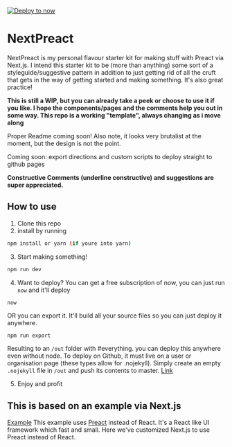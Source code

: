 [![Deploy to now](https://deploy.now.sh/static/button.svg)](https://deploy.now.sh/?repo=https://github.com/ezekielaquino/NextPreact)

# NextPreact

NextPreact is my personal flavour starter kit for making stuff with Preact via Next.js. I intend this starter kit to be (more than anything) some sort of a styleguide/suggestive pattern in addition to just getting rid of all the cruft that gets in the way of getting started and making something. It's also great practice!

**This is still a WIP, but you can already take a peek or choose to use it if you like. I hope the components/pages and the comments help you out in some way. This repo is a working "template", always changing as i move along**

Proper Readme coming soon! Also note, it looks very brutalist at the moment, but the design is not the point.

Coming soon: export directions and custom scripts to deploy straight to github pages

**Constructive Comments (underline constructive) and suggestions are super appreciated.**

## How to use

1. Clone this repo
2. install by running

```bash
npm install or yarn (if youre into yarn)
```

3. Start making something!
```bash
npm run dev
```

4. Want to deploy?
You can get a free subscription of now, you can just run `now` and it'll deploy
```bash
now
```
OR you can export it. It'll build all your source files so you can just deploy it anywhere.
```
npm run export
```
Resulting to an `/out` folder with #everything. you can deploy this anywhere even without node. To deploy on Github, it must live on a user or organisation page (these types allow for .nojekyll). Simply create an empty `.nojekyll` file in `/out` and push its contents to master. [Link](https://github.com/zeit/next.js/wiki/Deploying-a-Next.js-app-into-GitHub-Pages)

5. Enjoy and profit

## This is based on an example via Next.js
[Example](https://github.com/zeit/next.js/tree/master/examples/using-preact)
This example uses [Preact](https://github.com/developit/preact) instead of React. It's a React like UI framework which fast and small. Here we've customized Next.js to use Preact instead of React.